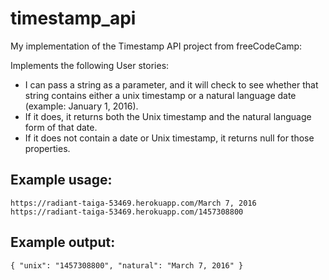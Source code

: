 # timestamp_api
My implementation of the Timestamp API project from freeCodeCamp:

Implements the following User stories:
* I can pass a string as a parameter, and it will check to see whether that string contains either a unix timestamp or a natural language date (example: January 1, 2016).
* If it does, it returns both the Unix timestamp and the natural language form of that date.
* If it does not contain a date or Unix timestamp, it returns null for those properties.

## Example usage:
`https://radiant-taiga-53469.herokuapp.com/March 7, 2016`
`https://radiant-taiga-53469.herokuapp.com/1457308800`

## Example output:
`{ "unix": "1457308800", "natural": "March 7, 2016" }`
